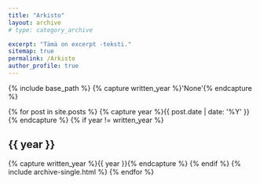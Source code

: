 ```yaml
---
title: "Arkisto"
layout: archive
# type: category_archive

excerpt: "Tämä on excerpt -teksti."
sitemap: true
permalink: /Arkisto
author_profile: true
---
```


{% include base_path %}
{% capture written_year %}'None'{% endcapture %}

{% for post in site.posts %}
  {% capture year %}{{ post.date | date: '%Y' }}{% endcapture %}
  {% if year != written_year %}
   <h2 id="{{ year | slugify }}" class="archive__subtitle">{{ year }}</h2>
   {% capture written_year %}{{ year }}{% endcapture %}
  {% endif %}
  {% include archive-single.html %}
{% endfor %}
